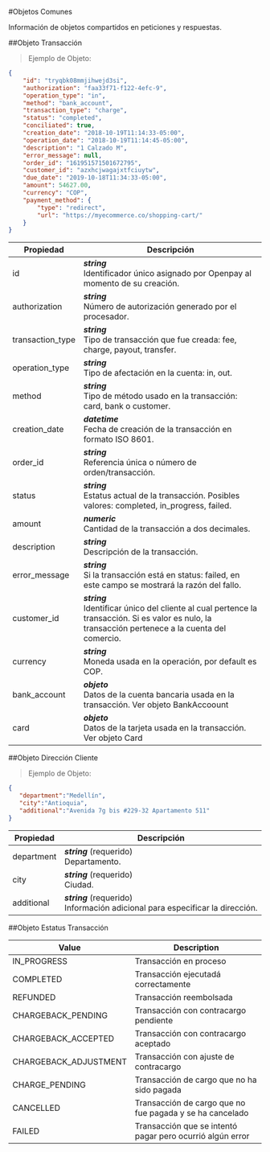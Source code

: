 #Objetos Comunes

Información de objetos compartidos en peticiones y respuestas.

##Objeto Transacción

> Ejemplo de Objeto:

```json
{
    "id": "tryqbk08mmjihwejd3si",
    "authorization": "faa33f71-f122-4efc-9",
    "operation_type": "in",
    "method": "bank_account",
    "transaction_type": "charge",
    "status": "completed",
    "conciliated": true,
    "creation_date": "2018-10-19T11:14:33-05:00",
    "operation_date": "2018-10-19T11:14:45-05:00",
    "description": "1 Calzado M",
    "error_message": null,
    "order_id": "161951571501672795",
    "customer_id": "azxhcjwagajxtfciuytw",
    "due_date": "2019-10-18T11:34:33-05:00",
    "amount": 54627.00,
    "currency": "COP",
    "payment_method": {
        "type": "redirect",
        "url": "https://myecommerce.co/shopping-cart/"
    }
}
```

Propiedad | Descripción
--------- | -----------
id | _**string**_ <br/> Identificador único asignado por Openpay al momento de su creación.
authorization | ***string*** <br/>Número de autorización generado por el procesador.
transaction_type| ***string*** <br/>Tipo de transacción que fue creada: fee, charge, payout, transfer.
operation_type| ***string*** <br/>Tipo de afectación en la cuenta: in, out.
method| ***string*** <br/>Tipo de método usado en la transacción: card, bank o customer.
creation_date| ***datetime***  <br/>Fecha de creación de la transacción en formato ISO 8601.
order_id| ***string*** <br/>Referencia única o número de orden/transacción.
status| ***string*** <br/>Estatus actual de la transacción. Posibles valores: completed, in_progress, failed.
amount| ***numeric*** <br/>Cantidad de la transacción a dos decimales.
description|***string*** <br/>Descripción de la transacción.
error_message| ***string*** <br/>Si la transacción está en status: failed, en este campo se mostrará la razón del fallo.
customer_id| ***string*** <br/>Identificar único del cliente al cual pertence la transacción. Si es valor es nulo, la transacción pertenece a la cuenta del comercio.
currency| ***string*** <br/>Moneda usada en la operación, por default es COP.
bank_account| ***objeto*** <br/>Datos de la cuenta bancaria usada en la transacción. Ver objeto BankAccoount
card| ***objeto*** <br/>Datos de la tarjeta usada en la transacción. Ver objeto Card

##Objeto Dirección Cliente

> Ejemplo de Objeto:

```json
{
   "department":"Medellín",
   "city":"Antioquia",
   "additional":"Avenida 7g bis #229-32 Apartamento 511"
}
```

Propiedad | Descripción
--------- | -----------
department | ***string*** (requerido) <br/>Departamento.
city | ***string*** (requerido) <br/>Ciudad.
additional | ***string*** (requerido) <br/>Información adicional para especificar la dirección.


##Objeto Estatus Transacción

Value | Description
--------- | -----------
IN_PROGRESS | Transacción en proceso
COMPLETED | Transacción ejecutadá correctamente
REFUNDED | Transacción reembolsada
CHARGEBACK_PENDING | Transacción con contracargo pendiente
CHARGEBACK_ACCEPTED | Transacción con contracargo aceptado
CHARGEBACK_ADJUSTMENT | Transacción con ajuste de contracargo
CHARGE_PENDING | Transacción de cargo que no ha sido pagada
CANCELLED | Transacción de cargo que no fue pagada y se ha cancelado
FAILED | Transacción que se intentó pagar pero ocurrió algún error
